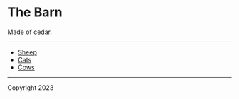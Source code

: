 # The Barn

Made of cedar.

---

* [Sheep](./sheep.md)
* [Cats](./cats.md)
* [Cows](./cows.md)

---

Copyright 2023